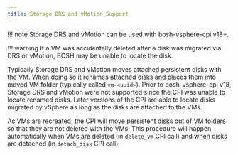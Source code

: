 ```yaml
---
title: Storage DRS and vMotion Support
---
```


!!! note
    Storage DRS and vMotion can be used with bosh-vsphere-cpi v18+.

!!! warning
    If a VM was accidentally deleted after a disk was migrated via DRS or vMotion, BOSH may be unable to locate the disk.

Typically Storage DRS and vMotion moves attached persistent disks with the VM.
When doing so it renames attached disks and places them into moved VM folder (typically called `vm-<uuid>`).
Prior to bosh-vsphere-cpi v18, Storage DRS and vMotion were not supported since the CPI was unable to locate renamed disks.
Later versions of the CPI are able to locate disks migrated by vSphere as long as the disks are attached to the VMs.

As VMs are recreated, the CPI will move persistent disks out of VM folders so that they are not deleted with the VMs.
This procedure will happen automatically when VMs are deleted (in `delete_vm` CPI call) and when disks are detached (in `detach_disk` CPI call).
